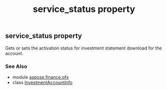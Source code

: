 ﻿---
title: service_status property
second_title: Aspose.Finance for Python via .NET API References
description: 
type: docs
weight: 70
url: /python-net/aspose.finance.ofx/investmentaccountinfo/service_status/
is_root: false
---

## service_status property


Gets or sets the activation status for investment statement download for the account.

### See Also
* module [aspose.finance.ofx](../../)
* class [InvestmentAccountInfo](/finance/python-net/aspose.finance.ofx/investmentaccountinfo)
